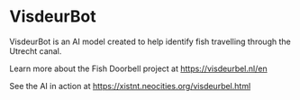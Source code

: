 # VisdeurBot

VisdeurBot is an AI model created to help identify fish travelling through the Utrecht canal.

Learn more about the Fish Doorbell project at https://visdeurbel.nl/en

See the AI in action at https://xistnt.neocities.org/visdeurbel.html
